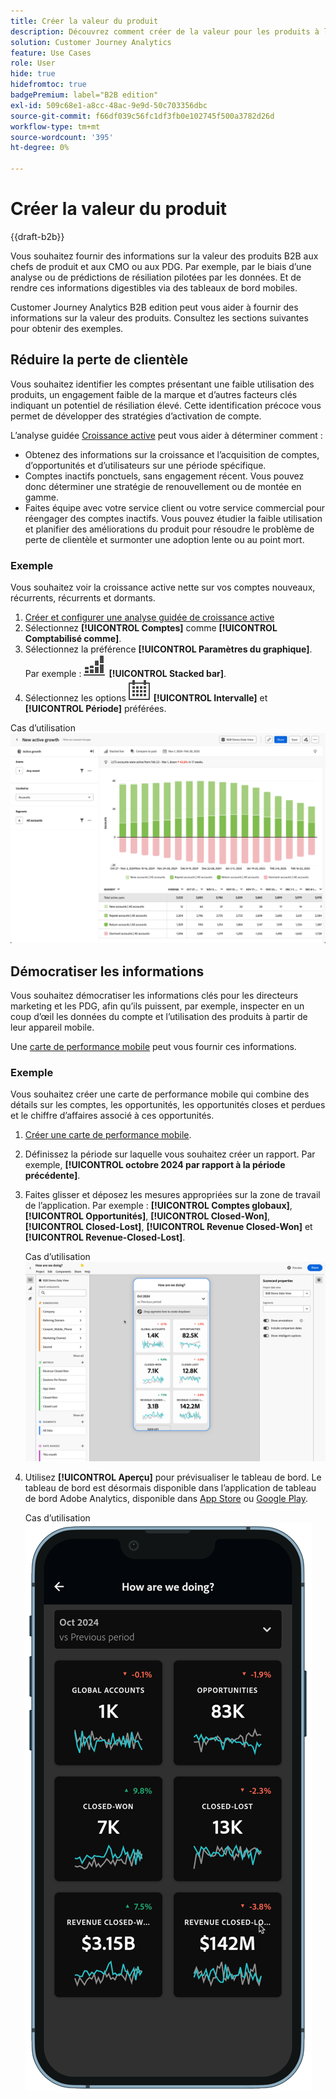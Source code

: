 ```yaml
---
title: Créer la valeur du produit
description: Découvrez comment créer de la valeur pour les produits à l’aide de Customer Journey Analytics B2B edition.
solution: Customer Journey Analytics
feature: Use Cases
role: User
hide: true
hidefromtoc: true
badgePremium: label="B2B edition"
exl-id: 509c68e1-a8cc-48ac-9e9d-50c703356dbc
source-git-commit: f66df039c56fc1df3fb0e102745f500a3782d26d
workflow-type: tm+mt
source-wordcount: '395'
ht-degree: 0%

---
```


# Créer la valeur du produit

{{draft-b2b}}

Vous souhaitez fournir des informations sur la valeur des produits B2B aux chefs de produit et aux CMO ou aux PDG. Par exemple, par le biais d’une analyse ou de prédictions de résiliation pilotées par les données. Et de rendre ces informations digestibles via des tableaux de bord mobiles.

Customer Journey Analytics B2B edition peut vous aider à fournir des informations sur la valeur des produits. Consultez les sections suivantes pour obtenir des exemples.


## Réduire la perte de clientèle

Vous souhaitez identifier les comptes présentant une faible utilisation des produits, un engagement faible de la marque et d’autres facteurs clés indiquant un potentiel de résiliation élevé. Cette identification précoce vous permet de développer des stratégies d’activation de compte.

L’analyse guidée [Croissance active](/help/guided-analysis/types/active-growth.md) peut vous aider à déterminer comment :

* Obtenez des informations sur la croissance et l’acquisition de comptes, d’opportunités et d’utilisateurs sur une période spécifique.
* Comptes inactifs ponctuels, sans engagement récent. Vous pouvez donc déterminer une stratégie de renouvellement ou de montée en gamme.
* Faites équipe avec votre service client ou votre service commercial pour réengager des comptes inactifs. Vous pouvez étudier la faible utilisation et planifier des améliorations du produit pour résoudre le problème de perte de clientèle et surmonter une adoption lente ou au point mort.

### Exemple

Vous souhaitez voir la croissance active nette sur vos comptes nouveaux, récurrents, récurrents et dormants.

1. [Créer et configurer une analyse guidée de croissance active](/help/guided-analysis/types/active-growth.md)
1. Sélectionnez **[!UICONTROL Comptes]** comme **[!UICONTROL Comptabilisé comme]**.
1. Sélectionnez la préférence **[!UICONTROL Paramètres du graphique]**. Par exemple : ![GraphBarVerticalStacked](/help/assets/icons/GraphBarVerticalStacked.svg) **[!UICONTROL Stacked bar]**.
1. Sélectionnez les options ![Calendrier](/help/assets/icons/Calendar.svg) **[!UICONTROL Intervalle]** et **[!UICONTROL Période]** préférées.

Cas d’utilisation ![B2B) : création de valeur de produit - réduction de l’attrition - croissance active](assets/b2b-uc-build-product-value-active-growth.png)


## Démocratiser les informations

Vous souhaitez démocratiser les informations clés pour les directeurs marketing et les PDG, afin qu’ils puissent, par exemple, inspecter en un coup d’œil les données du compte et l’utilisation des produits à partir de leur appareil mobile.

Une [carte de performance mobile](/help/mobile-app/home.md) peut vous fournir ces informations.

### Exemple

Vous souhaitez créer une carte de performance mobile qui combine des détails sur les comptes, les opportunités, les opportunités closes et perdues et le chiffre d’affaires associé à ces opportunités.

1. [Créer une carte de performance mobile](/help/mobile-app/create-scorecard.md).
1. Définissez la période sur laquelle vous souhaitez créer un rapport. Par exemple, **[!UICONTROL octobre 2024 par rapport à la période précédente]**.
1. Faites glisser et déposez les mesures appropriées sur la zone de travail de l’application. Par exemple : **[!UICONTROL Comptes globaux]**, **[!UICONTROL Opportunités]**, **[!UICONTROL Closed-Won]**, **[!UICONTROL Closed-Lost]**, **[!UICONTROL Revenue Closed-Won]** et **[!UICONTROL Revenue-Closed-Lost]**.

   Cas d’utilisation ![B2B - Créer de la valeur pour le produit - Démocratiser les informations - Carte de performance mobile](assets/b2b-uc-build-product-value-mobile-scorecard.png)

1. Utilisez **[!UICONTROL Aperçu]** pour prévisualiser le tableau de bord. Le tableau de bord est désormais disponible dans l’application de tableau de bord Adobe Analytics, disponible dans [App Store](https://apps.apple.com/us/app/adobe-analytics-dashboards/id1509062264) ou [Google Play](https://play.google.com/store/apps/details?id=com.adobe.analyticsdashboards).

   Cas d’utilisation ![B2B - Créer de la valeur pour le produit - Démocratiser les informations - Aperçu de la carte de performance mobile](assets/b2b-uc-build-product-value-mobile-scorecard-preview.png)
